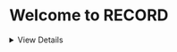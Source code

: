 # Welcome to RECORD
<details>
    <summary>View Details</summary>

## Our Mission

At RECORD System Inc, our mission is to revolutionize technology for personal injury law firms, enhancing the client and attorney experience through simplicity, efficiency, and innovation. We understand the unique challenges in the legal field and are dedicated to creating solutions that streamline case management and client communication.

## Our Development Philosophy

1. **Empathy and User-Centric Design**: We prioritize understanding our users' needs, ensuring our technology addresses the specific challenges faced by personal injury law firms.

2. **Simplicity and Clarity**: Our commitment is to offer intuitive products, transforming complex legal processes into user-friendly solutions.

3. **Innovation with Purpose**: We continually advance our technology, ensuring it not only meets current industry standards but also anticipates future needs.

4. **Security and Trust**: Recognizing the sensitivity of legal data, we emphasize the security and privacy of our users' information.

5. **Inclusivity and Accessibility**: Our aim is to make our technology accessible to a diverse range of users, accommodating different needs and capabilities.

## Our Projects

Our current projects focus on providing comprehensive technological solutions for personal injury law firms. In the future, we aim to expand our services to medical providers, enhancing our impact across the personal injury ecosystem.

- **Web Portal for Law Firms**: A Next.js-based portal currently serving law firms, with plans to expand to medical providers.
- **Mobile App for Case Management**: Utilizing React Native and Expo, this app streamlines case tracking and management.
- **Marketing Website**: Our main online presence at [getrecord.com](https://www.getrecord.com), built with Gatsby, featuring a WordPress-integrated blog.

## Future Goals

As we evolve, our goals include:

- Utilizing AI to improve case handling and predictive analysis.
- Creating a comprehensive personal injury ecosystem by supporting a broader range of participants, including medical providers.
- Facilitating referrals for individuals seeking legal representation.

## Connect with Us

We are eager to connect with personal injury law firms interested in our technology, as well as potential investors who share our vision for transforming legal tech.

- [Contact Us](https://www.getrecord.com/contact/)
- [LinkedIn](https://www.linkedin.com/company/getrecord)

## Note

While we are not actively hiring, we are always interested in fostering relationships with those who share our passion for advancing legal technology.

---

At Record System Inc, we are committed to building a future where legal technology is not just advanced but also accessible, empowering law firms and their clients alike.
</details>
